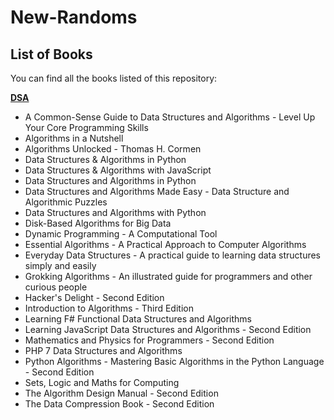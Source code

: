 # New-Randoms

## List of Books

You can find all the books listed of this repository:

[**DSA**](https://github.com/shivamtomershiv/Reading-Materials/tree/main/Data%20Structure%20and%20Algorithm%20in%20Python)

- A Common-Sense Guide to Data Structures and Algorithms - Level Up Your Core Programming Skills
- Algorithms in a Nutshell 
- Algorithms Unlocked - Thomas H. Cormen 
- Data Structures & Algorithms in Python 
- Data Structures & Algorithms with JavaScript 
- Data Structures and Algorithms in Python 
- Data Structures and Algorithms Made Easy - Data Structure and Algorithmic Puzzles
- Data Structures and Algorithms with Python 
- Disk-Based Algorithms for Big Data 
- Dynamic Programming - A Computational Tool 
- Essential Algorithms - A Practical Approach to Computer Algorithms 
- Everyday Data Structures - A practical guide to learning data structures simply and easily
- Grokking Algorithms - An illustrated guide for programmers and other curious people 
- Hacker's Delight - Second Edition 
- Introduction to Algorithms - Third Edition
- Learning F# Functional Data Structures and Algorithms
- Learning JavaScript Data Structures and Algorithms - Second Edition 
- Mathematics and Physics for Programmers - Second Edition 
- PHP 7 Data Structures and Algorithms 
- Python Algorithms - Mastering Basic Algorithms in the Python Language - Second Edition
- Sets, Logic and Maths for Computing 
- The Algorithm Design Manual - Second Edition 
- The Data Compression Book - Second Edition

